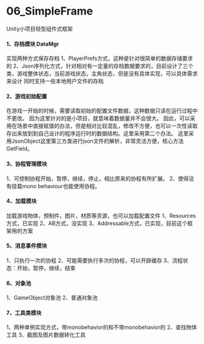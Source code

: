 # 06_SimpleFrame
Unity小项目轻型组件式框架

#### 1、存档模块 DataMgr
实现两种方式保存存档
1、PlayerPrefs方式，这种是针对很简单的数据存储要求的
2、Json序列化方式，针对相对有一定量的存档数据要求的，目前设计了三个类，游戏整体状态，当前游戏状态，主角状态，但是没有具体实现，可以具体需求来设计
同时支持一些本地用户文件的存档

#### 2、游戏初始配置
在游戏一开始的时候，需要读取初始的配置文件数据，这种数据只读在运行过程中不更改。
因为这里针对的是小项目，就意味着数据量并不会很大。
因此，可以采用在场景中直接赋值的办法，但是相对比较混乱，修改不方便，也可以一次性读取存出来放到到自己设计的程序运行时的数据结构。这里采用第二个办法。
这里采用JsonObject这里第三方类进行json文件的解析，非常灵活方便，核心方法GetField。

#### 3、协程管理模块
1、可控制协程开始，暂停，继续，停止，相比原来的协程有所扩展。
2、使得没有挂载mono behaviour也能使用协程。

#### 4、加载模块
加载游戏物体，预制件，图片，材质等资源，也可以加载配置文件
1、Resources方式，已实现
2、AB方式，没实现
3、Addressable方式，已实现，目前这个框架用的方案

#### 5、消息事件模块
1、只执行一次的协程
2、可能需要执行多次的协程，可以开辟缓存
3、流程状态：开始，暂停，继续，结束

#### 6、对象池
1、GameObject对象池
2、普通对象池

#### 7、工具类模块
1、两种单例实现方式，带monobehavior的和不带monobehavior的
2、查找物体工具
3、截图及图片数据转化工具
